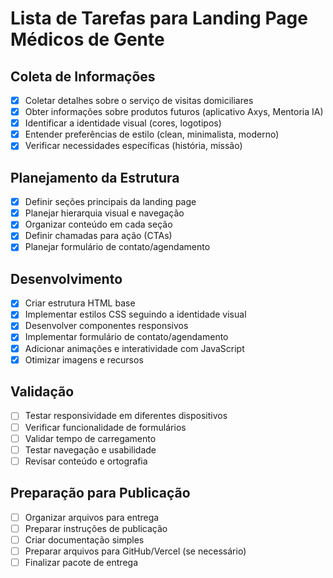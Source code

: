 # Lista de Tarefas para Landing Page Médicos de Gente

## Coleta de Informações
- [x] Coletar detalhes sobre o serviço de visitas domiciliares
- [x] Obter informações sobre produtos futuros (aplicativo Axys, Mentoria IA)
- [x] Identificar a identidade visual (cores, logotipos)
- [x] Entender preferências de estilo (clean, minimalista, moderno)
- [x] Verificar necessidades específicas (história, missão)

## Planejamento da Estrutura
- [x] Definir seções principais da landing page
- [x] Planejar hierarquia visual e navegação
- [x] Organizar conteúdo em cada seção
- [x] Definir chamadas para ação (CTAs)
- [x] Planejar formulário de contato/agendamento

## Desenvolvimento
- [x] Criar estrutura HTML base
- [x] Implementar estilos CSS seguindo a identidade visual
- [x] Desenvolver componentes responsivos
- [x] Implementar formulário de contato/agendamento
- [x] Adicionar animações e interatividade com JavaScript
- [x] Otimizar imagens e recursos

## Validação
- [ ] Testar responsividade em diferentes dispositivos
- [ ] Verificar funcionalidade de formulários
- [ ] Validar tempo de carregamento
- [ ] Testar navegação e usabilidade
- [ ] Revisar conteúdo e ortografia

## Preparação para Publicação
- [ ] Organizar arquivos para entrega
- [ ] Preparar instruções de publicação
- [ ] Criar documentação simples
- [ ] Preparar arquivos para GitHub/Vercel (se necessário)
- [ ] Finalizar pacote de entrega
